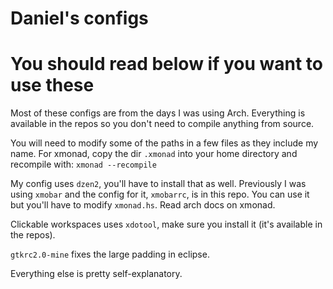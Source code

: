 
# Daniel's configs 

# You should read below if you want to use these

Most of these configs are from the days I was using Arch. Everything is available in
the repos so you don't need to compile anything from source.

You will need to modify some of the paths in a few files as they include my name. 
For xmonad, copy the dir `.xmonad` into your home directory and recompile with:
	`xmonad --recompile` 

My config uses `dzen2`, you'll have to install that as well. Previously I was using `xmobar`
and the config for it, `xmobarrc`, is in this repo. You can use it but you'll have to 
modify `xmonad.hs`. Read arch docs on xmonad.

Clickable workspaces uses `xdotool`, make sure you install it (it's available in the repos).

`gtkrc2.0-mine` fixes the large padding in eclipse. 

Everything else is pretty self-explanatory.
